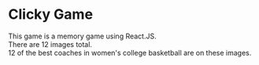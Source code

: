 # Clicky Game

This game is a memory game using React.JS.   
There are 12 images total.   
12 of the best coaches in women's college basketball are on these images.  
